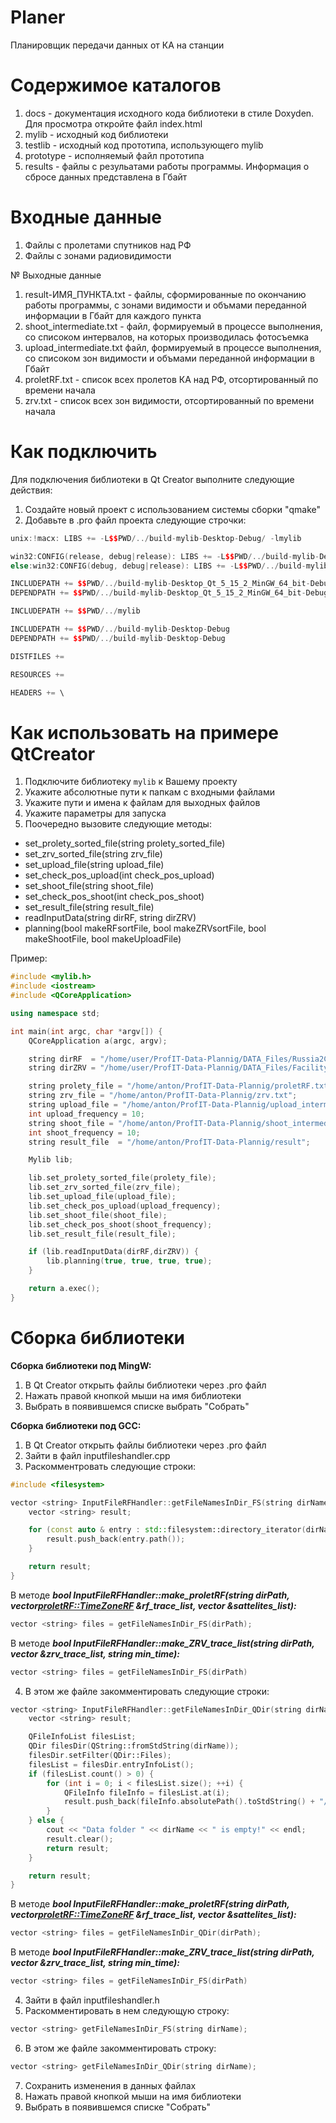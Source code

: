 # Planer

Планировщик передачи данных от КА на станции

# Содержимое каталогов
1. docs - документация исходного кода библиотеки в стиле Doxyden. Для просмотра откройте файл index.html
2. mylib - исходный код библиотеки
3. testlib - исходный код прототипа, использующего mylib
4. prototype - исполняемый файл прототипа
5. results - файлы с резульатами работы программы. Информация о сбросе данных представлена в Гбайт

# Входные данные
1. Файлы с пролетами спутников над РФ
2. Файлы с зонами радиовидимости 

№ Выходные данные
1. result-ИМЯ_ПУНКТА.txt - файлы, сформированные по окончанию работы программы, с зонами видимости и объмами переданной информации в Гбайт для каждого пункта
2. shoot_intermediate.txt - файл, формируемый в процессе выполнения, со списоком интервалов, на которых производилась фотосъемка
3. upload_intermediate.txt  файл, формируемый в процессе выполнения, со списоком зон видимости и объмами переданной информации в Гбайт
4. proletRF.txt - список всех пролетов КА над РФ, отсортированный по времени начала
5. zrv.txt - список всех зон видимости, отсортированный по времени начала

# Как подключить
Для подключения библиотеки в Qt Creator выполните следующие действия:
1. Создайте новый проект с использованием системы сборки "qmake"
2. Добавьте в .pro файл проекта следующие строчки:
```c++
unix:!macx: LIBS += -L$$PWD/../build-mylib-Desktop-Debug/ -lmylib

win32:CONFIG(release, debug|release): LIBS += -L$$PWD/../build-mylib-Desktop_Qt_5_15_2_MinGW_64_bit-Release/release/ -lmylib
else:win32:CONFIG(debug, debug|release): LIBS += -L$$PWD/../build-mylib-Desktop_Qt_5_15_2_MinGW_64_bit-Debug/debug/ -lmylib

INCLUDEPATH += $$PWD/../build-mylib-Desktop_Qt_5_15_2_MinGW_64_bit-Debug/debug
DEPENDPATH += $$PWD/../build-mylib-Desktop_Qt_5_15_2_MinGW_64_bit-Debug/debug

INCLUDEPATH += $$PWD/../mylib

INCLUDEPATH += $$PWD/../build-mylib-Desktop-Debug
DEPENDPATH += $$PWD/../build-mylib-Desktop-Debug

DISTFILES +=

RESOURCES +=

HEADERS += \
```

# Как использовать на примере QtCreator

1. Подключите библиотеку `mylib` к Вашему проекту 
2. Укажите абсолютные пути к папкам с входными файлами
3. Укажите пути и имена к файлам для выходных файлов
4. Укажите параметры для запуска
5. Поочередно вызовите следующие методы:
- set_prolety_sorted_file(string prolety_sorted_file)
- set_zrv_sorted_file(string zrv_file)
- set_upload_file(string upload_file)
- set_check_pos_upload(int check_pos_upload)
- set_shoot_file(string shoot_file)
- set_check_pos_shoot(int check_pos_shoot)
- set_result_file(string result_file)
- readInputData(string dirRF, string dirZRV)
- planning(bool makeRFsortFile, bool makeZRVsortFile, bool makeShootFile, bool makeUploadFile)

Пример:
```c++
#include <mylib.h>
#include <iostream>
#include <QCoreApplication>

using namespace std;

int main(int argc, char *argv[]) {
    QCoreApplication a(argc, argv);

    string dirRF  = "/home/user/ProfIT-Data-Plannig/DATA_Files/Russia2Constellation/";
    string dirZRV = "/home/user/ProfIT-Data-Plannig/DATA_Files/Facility2Constellation/";

    string prolety_file = "/home/anton/ProfIT-Data-Plannig/proletRF.txt";
    string zrv_file = "/home/anton/ProfIT-Data-Plannig/zrv.txt";
    string upload_file = "/home/anton/ProfIT-Data-Plannig/upload_intermediate.txt";
    int upload_frequency = 10;
    string shoot_file = "/home/anton/ProfIT-Data-Plannig/shoot_intermediate.txt";
    int shoot_frequency = 10;
    string result_file  = "/home/anton/ProfIT-Data-Plannig/result";

    Mylib lib;

    lib.set_prolety_sorted_file(prolety_file);
    lib.set_zrv_sorted_file(zrv_file);    
    lib.set_upload_file(upload_file);
    lib.set_check_pos_upload(upload_frequency);
    lib.set_shoot_file(shoot_file);
    lib.set_check_pos_shoot(shoot_frequency);
    lib.set_result_file(result_file);

    if (lib.readInputData(dirRF,dirZRV)) {
        lib.planning(true, true, true, true);
    }

    return a.exec();
}
```

# Сборка библиотеки

**Сборка библиотеки под MingW:**
1. В Qt Creator  открыть файлы библиотеки через .pro файл
2. Нажать правой кнопкой мыши на имя библиотеки 
3. Выбрать в появившемся списке выбрать "Собрать" 

**Сборка библиотеки под GCC:**
1. В Qt Creator открыть файлы библиотеки через .pro файл
2. Зайти в файл inputfileshandler.cpp
3. Раскомментровать следующие строки:

```c++
#include <filesystem>
```

```c++
vector <string> InputFileRFHandler::getFileNamesInDir_FS(string dirName){
    vector <string> result;

    for (const auto & entry : std::filesystem::directory_iterator(dirName)) {
        result.push_back(entry.path());
    }

    return result;
}
```

В методе ***bool InputFileRFHandler::make_proletRF(string dirPath, vector<proletRF::TimeZoneRF> &rf_trace_list, vector<Satellite> &sattelites_list):***

```c++
vector <string> files = getFileNamesInDir_FS(dirPath);
```

В методе ***bool InputFileRFHandler::make_ZRV_trace_list(string dirPath, vector<ZRV> &zrv_trace_list, string min_time):***

```c++
vector <string> files = getFileNamesInDir_FS(dirPath)
```
4. В этом же файле закомментировать следующие строки:
```c++
vector <string> InputFileRFHandler::getFileNamesInDir_QDir(string dirName){
    vector <string> result;

    QFileInfoList filesList;
    QDir filesDir(QString::fromStdString(dirName));
    filesDir.setFilter(QDir::Files);
    filesList = filesDir.entryInfoList();
    if (filesList.count() > 0) {
        for (int i = 0; i < filesList.size(); ++i) {
            QFileInfo fileInfo = filesList.at(i);
            result.push_back(fileInfo.absolutePath().toStdString() + "/" + fileInfo.fileName().toStdString());
        }
    } else {
        cout << "Data folder " << dirName << " is empty!" << endl;
        result.clear();
        return result;
    }

    return result;
}
```

В методе ***bool InputFileRFHandler::make_proletRF(string dirPath, vector<proletRF::TimeZoneRF> &rf_trace_list, vector<Satellite> &sattelites_list):***

```c++
vector <string> files = getFileNamesInDir_QDir(dirPath);
```

В методе ***bool InputFileRFHandler::make_ZRV_trace_list(string dirPath, vector<ZRV> &zrv_trace_list, string min_time):***

```c++
vector <string> files = getFileNamesInDir_FS(dirPath)
```

4. Зайти в файл inputfileshandler.h
5. Раскомментировать в нем следующую строку:

```c++
vector <string> getFileNamesInDir_FS(string dirName);
```
6. В этом же файле закомментировать строку:

```c++
vector <string> getFileNamesInDir_QDir(string dirName);
```
	
7. Сохранить изменения в данных файлах
8. Нажать правой кнопкой мыши на имя библиотеки
9. Выбрать в появившемся списке "Собрать"

